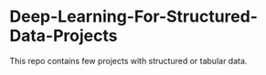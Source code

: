 # Deep-Learning-For-Structured-Data-Projects
This repo contains few projects with structured or tabular data. 
